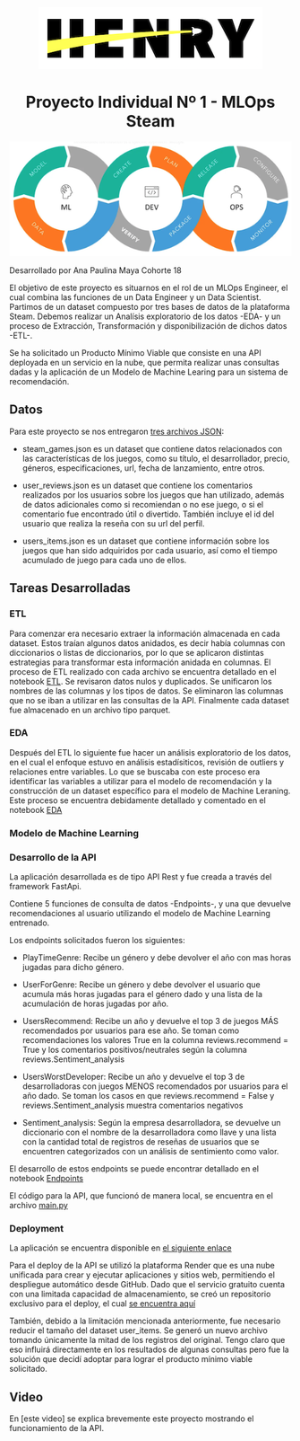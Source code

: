 <p align="center">
  <img src="./readme_img/logoHenry.png">
</p>

# <h1 align=center>Proyecto Individual Nº 1 - MLOps Steam</h1>

<p align="center">
  <img src="./readme_img/mlops-flow.png">
</p>

Desarrollado por Ana Paulina Maya Cohorte 18

El objetivo de este proyecto es situarnos en el rol de un MLOps Engineer, el cual combina las funciones de un Data Engineer y un Data Scientist. Partimos de un dataset compuesto por tres bases de datos de la plataforma Steam. Debemos realizar un Analísis exploratorio de los datos -EDA- y un proceso de Extracción, Transformación y disponibilización de dichos datos -ETL-.

Se ha solicitado un Producto Mínimo Viable que consiste en una API deployada en un servicio en la nube, que permita realizar unas consultas dadas y la aplicación de un Modelo de Machine Learing para un sistema de recomendación.

## Datos

Para este proyecto se nos entregaron [tres archivos JSON](https://drive.google.com/drive/folders/1HqBG2-sUkz_R3h1dZU5F2uAzpRn7BSpj):

-  steam_games.json es un dataset que contiene datos relacionados con las características de los juegos, como su título, el desarrollador, precio, géneros, especificaciones, url, fecha de lanzamiento, entre otros.

- user_reviews.json es un dataset que contiene los comentarios realizados por los usuarios sobre los juegos que han utilizado, además de datos adicionales como si recomiendan o no ese juego, o si el comentario fue encontrado útil o divertido. También incluye el id del usuario que realiza la reseña con su url del perfil.

- users_items.json es un dataset que contiene información sobre los juegos que han sido adquiridos por cada usuario, así como el tiempo acumulado de juego para cada uno de ellos.

## Tareas Desarrolladas

### ETL

Para comenzar era necesario extraer la información almacenada en cada dataset. Estos traían algunos datos anidados, es decir había columnas con diccionarios o listas de diccionarios, por lo que se aplicaron distintas estrategias para transformar esta información anidada en columnas. El proceso de ETL realizado con cada archivo se encuentra detallado en el notebook [ETL](ETL.ipynb). Se revisaron datos nulos y duplicados. Se unificaron los nombres de las columnas y los tipos de datos. Se eliminaron las columnas que no se iban a utilizar en las consultas de la API. Finalmente cada dataset fue almacenado en un archivo tipo parquet.

### EDA

Después del ETL lo siguiente fue hacer un análisis exploratorio de los datos, en el cual el enfoque estuvo en análisis estadísiticos, revisión de outliers y relaciones entre variables. Lo que se buscaba con este proceso era identificar las variables a utilizar para el modelo de recomendación y la construcción de un dataset específico para el modelo de Machine Leraning. Este proceso se encuentra debidamente detallado y comentado en el notebook [EDA](EDA.ipynb)

### Modelo de Machine Learning

### Desarrollo de la API

La aplicación desarrollada es de tipo API Rest y fue creada a través del framework FastApi.

Contiene 5 funciones de consulta de datos -Endpoints-, y una que devuelve recomendaciones al usuario utilizando el modelo de Machine Learning entrenado.

Los endpoints solicitados fueron los siguientes:


- PlayTimeGenre: Recibe un género y debe devolver el año con mas horas jugadas para dicho género.

- UserForGenre: Recibe un género y debe devolver el usuario que acumula más horas jugadas para el género dado y una lista de la acumulación de horas jugadas por año.

- UsersRecommend: Recibe un año y devuelve el top 3 de juegos MÁS recomendados por usuarios para ese año. Se toman como recomendaciones los valores True en la columna reviews.recommend = True y  los comentarios positivos/neutrales según la columna reviews.Sentiment_analysis

- UsersWorstDeveloper: Recibe un año y devuelve el top 3 de desarrolladoras con juegos MENOS recomendados por usuarios para el año dado. Se toman los casos en que reviews.recommend = False y reviews.Sentiment_analysis muestra comentarios negativos

- Sentiment_analysis: Según la empresa desarrolladora, se devuelve un diccionario con el nombre de la desarrolladora como llave y una lista con la cantidad total de registros de reseñas de usuarios que se encuentren categorizados con un análisis de sentimiento como valor.

El desarrollo de estos endpoints se puede encontrar detallado en el notebook [Endpoints](Endpoints.ipynb)

El código para la API, que funcionó de manera local, se encuentra en el archivo [main.py](main.py)

### Deployment

La aplicación se encuentra disponible en [el siguiente enlace](https://api-endpoints-modelo.onrender.com/docs)

Para el deploy de la API se utilizó la plataforma Render que es una nube unificada para crear y ejecutar aplicaciones y sitios web, permitiendo el despliegue automático desde GitHub. Dado que el servicio gratuito cuenta con una limitada capacidad de almacenamiento, se creó un repositorio exclusivo para el deploy, el cual [se encuentra aquí](https://github.com/anapmaya/api-deploy)

También, debido a la limitación mencionada anteriormente, fue necesario reducir el tamaño del dataset user_items. Se generó un nuevo archivo tomando únicamente la mitad de los registros del original. Tengo claro que eso influirá directamente en los resultados de algunas consultas pero fue la solución que decidí adoptar para lograr el producto mínimo viable solicitado.

## Video

En [este video] se explica brevemente este proyecto mostrando el funcionamiento de la API.
